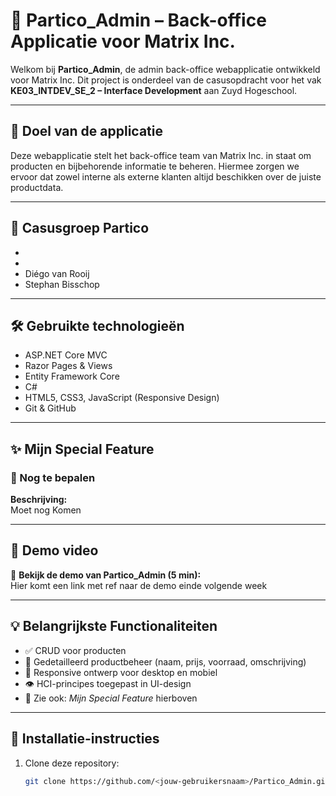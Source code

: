 # 🧩 Partico_Admin – Back-office Applicatie voor Matrix Inc.

Welkom bij **Partico_Admin**, de admin back-office webapplicatie ontwikkeld voor Matrix Inc. Dit project is onderdeel van de casusopdracht voor het vak **KE03_INTDEV_SE_2 – Interface Development** aan Zuyd Hogeschool.

---

## 📌 Doel van de applicatie

Deze webapplicatie stelt het back-office team van Matrix Inc. in staat om producten en bijbehorende informatie te beheren. Hiermee zorgen we ervoor dat zowel interne als externe klanten altijd beschikken over de juiste productdata.

---

## 👥 Casusgroep Partico

- 
- 
- Diégo van Rooij
- Stephan Bisschop

---

## 🛠️ Gebruikte technologieën

- ASP.NET Core MVC  
- Razor Pages & Views  
- Entity Framework Core  
- C#  
- HTML5, CSS3, JavaScript (Responsive Design)  
- Git & GitHub  

---

## ✨ Mijn Special Feature

### 🔧 Nog te bepalen
**Beschrijving:**  
Moet nog Komen

---

## 📸 Demo video

🎥 **Bekijk de demo van Partico_Admin (5 min):**  
Hier komt een link met ref naar de demo einde volgende week

---

## 💡 Belangrijkste Functionaliteiten

- ✅ CRUD voor producten
- 📝 Gedetailleerd productbeheer (naam, prijs, voorraad, omschrijving)
- 📱 Responsive ontwerp voor desktop en mobiel
- 👁️ HCI-principes toegepast in UI-design
- 🧩 Zie ook: *Mijn Special Feature* hierboven

---

## 🚀 Installatie-instructies

1. Clone deze repository:
   ```bash
   git clone https://github.com/<jouw-gebruikersnaam>/Partico_Admin.git
